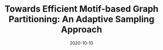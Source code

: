 ---
title: "Towards Efficient Motif-based Graph Partitioning:
An Adaptive Sampling Approach"
authors:
- Shixun Huang
- Yuchen Li
- admin
- Zhao Li


publication_types: ["1"]
publication: In *the 37th International Conference on Data Engineering (ICDE) 2021*
publication_short: In *IEEE ICDE 2021*
date: "2020-10-10"



#tags:
#- Source Themes
featured: true

links:
- name: Code
  url: https://github.com/rmitbggroup/SMGP
url_pdf: 'papers/ICDE21-gp-TR.pdf'


---